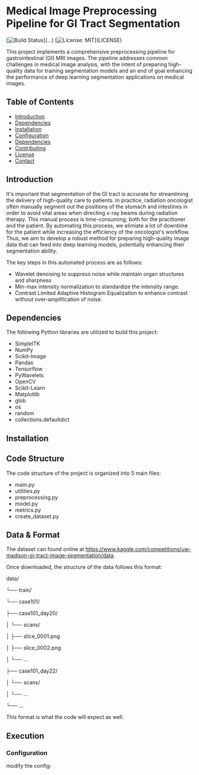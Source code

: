 # Medical Image Preprocessing Pipeline for GI Tract Segmentation

[![Build Status](https://img.shields.io/...)](…)
[![License: MIT](https://img.shields.io/...)](LICENSE)

This project implements a comprehensive preprocessing pipeline for gastrointestinal (GI) MRI images. The pipeline addresses common challenges in medical image analysis, with the intent of preparing high-quality data for training segmentation models and an end of goal enhancing the performance of deep learning segmentation applications on medical images.

## Table of Contents
- [Introduction](#introduction)
- [Dependencies](#dependencies)
- [Installation](#isntallation)
- [Configuration](#configuration)
- [Dependencies](#dependencies)
- [Contributing](#contributing)
- [License](#license)
- [Contact](#contact)

## Introduction

It's important that segmentation of the GI tract is accurate for streamlining the delivery of high-quality care to patients. In practice, radiation oncologist often manually segment out the positions of the stomach and intestines in order to avoid vital areas when directing x-ray beams during radiation therapy. This manual process is time-consuming; both for the pracitioner and the patient. By automating this process, we elimiate a lot of downtime for the patient while increasing the efficiency of the oncologist's workflow. Thus, we aim to develop a robust method for preparing high-quality image data that can feed into deep learning models, potentially enhancing their segmentation ability.

The key steps in this automated process are as follows:

* Wavelet denoising to suppress noise while maintain organ structures and sharpness
* Min-max intensity normalization to standardize the intensity range.
* Contrast Limited Adaptive Histogram Equalization to enhance contrast without over-amplification of noise.

## Dependencies
The following Python libraries are utilized to build this project:

* SimpleITK
* NumPy
* Scikit-Image
* Pandas
* Tensorflow
* PyWavelets
* OpenCV
* Scikit-Learn
* Matplotlib
* glob
* os
* random
* collections.defaultdict

## Installation
## Code Structure
The code structure of the project is organized into 5 main files:
* main.py
* utilities.py
* preprocessing.py
* model.py
* metrics.py
* create_dataset.py

## Data & Format

The dataset can found online at https://www.kaggle.com/competitions/uw-madison-gi-tract-image-segmentation/data.

Once downloaded, the structure of the data follows this format:

data/ 

└── train/ 

└── case101/ 

├── case101_day20/

│   └── scans/

│       ├── slice_0001.png

│       ├── slice_0002.png

│       └── ...

├── case101_day22/

│   └── scans/

│       └── ...

└── ...

This format is what the code will expect as well.

## Execution
### Configuration
modify the config:




